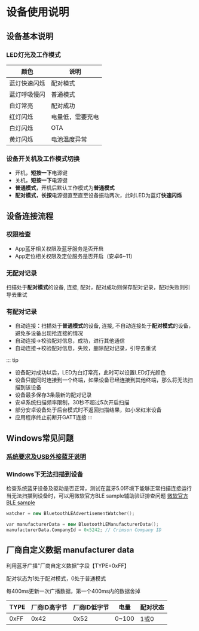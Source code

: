 # 设备使用说明

## 设备基本说明

### LED灯光及工作模式

| 颜色 | 说明 |
|  ----  | ----  |
| 蓝灯快速闪烁 | 配对模式 |
| 蓝灯呼吸慢闪 | 普通模式 |
| 白灯常亮 | 配对成功 |
| 红灯闪烁 | 电量低，需要充电 |
| 白灯闪烁 | OTA |
| 黄灯闪烁 | 电池温度异常 |

### 设备开关机及工作模式切换

- 开机，**短按一下**电源键
- 关机，**短按一下**电源键
- **普通模式**，开机后默认工作模式为**普通模式**
- **配对模式**，**长按**电源键直至直至设备振动两次，此时LED为蓝灯**快速闪烁**

## 设备连接流程

### 权限检查

- App蓝牙相关权限及蓝牙服务是否开启
- App定位相关权限及定位服务是否开启（安卓6~11）

### 无配对记录

扫描处于**配对模式**的设备, 连接, 配对，配对成功则保存配对记录，配对失败则引导去重试

### 有配对记录

- 自动连接：扫描处于**普通模式**的设备, 连接, 不自动连接处于**配对模式**的设备，避免多设备出现抢连接的情况
- 自动连接->校验配对信息，成功，进行其他通信
- 自动连接->校验配对信息，失败，删除配对记录，引导去重试

::: tip

- 设备配对成功以后，LED为白灯常亮，此时可以设置LED灯光颜色
- 设备只能同时连接到一个终端，如果设备已经连接到其他终端，那么将无法扫描到该设备
- 设备最多保存3条最新的配对记录
- 安卓系统扫描频率限制，30秒不超过5次开启扫描  
- 部分安卓设备处于后台模式时不返回扫描结果，如小米红米设备
- 应用程序终止前断开GATT连接
:::

## Windows常见问题

### [系统要求及USB外接蓝牙说明](https://app.brainco.cn/docs/crimson-sdk/%E8%93%9D%E7%89%99%E8%84%91%E7%94%B5%E8%AE%BE%E5%A4%87%E5%9C%A8Windows%E4%B8%8A%E7%9A%84%E4%BD%BF%E7%94%A8%E8%AF%B4%E6%98%8E.pdf)

### Windows下无法扫描到设备

检查系统蓝牙设备及驱动是否正常，测试在蓝牙5.0环境下能够正常扫描连接运行
当无法扫描到设备时，可以用微软官方BLE sample辅助验证排查问题
[微软官方BLE sample](<https://github.com/microsoft/Windows-universal-samples/tree/main/Samples/BluetoothAdvertisement>)

```cpp
watcher = new BluetoothLEAdvertisementWatcher();

var manufacturerData = new BluetoothLEManufacturerData();
manufacturerData.CompanyId = 0x5242; // Crimson Company ID
```

## 厂商自定义数据 manufacturer data

利用蓝牙广播"厂商自定义数据"字段【TYPE=0xFF】

配对状态为1处于配对模式，0处于普通模式

每400ms更新一次广播数据，第一个400ms内的数据舍掉

| TYPE | 厂商ID高字节 | 厂商ID低字节 | 电量 | 配对状态 |
|------|--------------|--------------|------|----------|
| 0xFF |     0x42     |     0x52     | 0~100|   1或0   |
